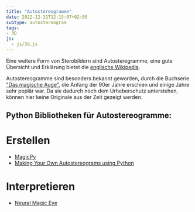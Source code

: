 ```yaml
---
title: "Autostereogramme"
date: 2022-12-31T12:15:07+02:00
subtype: autostereogram
tags:
- 3D
js:
  - js/3d.js
---
```


Eine weitere Form von Sterobildern sind Autosteregramme, eine gute Übersicht und Erklärung bietet die [englische Wikipedia](https://en.wikipedia.org/wiki/Autostereogram).

Autostereogramme sind besonders bekannt geworden, durch die Buchserie ["Das magische Auge"](https://de.wikipedia.org/wiki/Das_Magische_Auge), die Anfang der 90er Jahre erschien und einige Jahre sehr poplär war. Da sie dadurch noch dem Urheberschutz unterstehen, können hier keine Originale aus der Zeit gezeigt werden.


## Python Bibliotheken für Autostereogramme:
# Erstellen
 * [MagicPy](https://github.com/synesthesiam/magicpy)
 * [Making Your Own Autostereograms using Python](https://flothesof.github.io/making-stereograms-Python.html)

# Interpretieren
 * [Neural Magic Eye](https://github.com/jiupinjia/neural-magic-eye)
